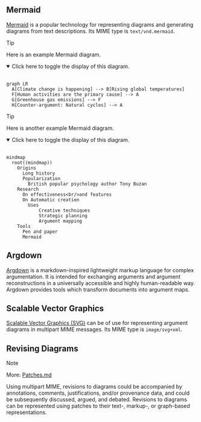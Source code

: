 ## Mermaid

[Mermaid](https://en.wikipedia.org/wiki/Mermaid_(software)) is a popular technology for representing diagrams and generating diagrams from text descriptions. Its MIME type is `text/vnd.mermaid`.

> [!TIP]
> Here is an example Mermaid diagram.
>
> <details open>
> <summary>Click here to toggle the display of this diagram.</summary>
> <br>
> 
> ```mermaid
> graph LR
>   A[Climate change is happening] --> B[Rising global temperatures]
>   F[Human activities are the primary cause] --> A
>   G[Greenhouse gas emissions] --> F
>   H[Counter-argument: Natural cycles] --> A
> ```
> </details>

> [!TIP]
> Here is another example Mermaid diagram.
> 
> <details open>
> <summary>Click here to toggle the display of this diagram.</summary>
> <br>
> 
> ```mermaid
> mindmap
>   root((mindmap))
>     Origins
>       Long history
>       Popularization
>         British popular psychology author Tony Buzan
>     Research
>       On effectiveness<br/>and features
>       On Automatic creation
>         Uses
>             Creative techniques
>             Strategic planning
>             Argument mapping
>     Tools
>       Pen and paper
>       Mermaid
> ```
> </details>

## Argdown

[Argdown](https://argdown.org/) is a markdown-inspired lightweight markup language for complex argumentation. It is intended for exchanging arguments and argument reconstructions in a universally accessible and highly human-readable way. Argdown provides tools which transform documents into argument maps.

## Scalable Vector Graphics

[Scalable Vector Graphics (SVG)](https://en.wikipedia.org/wiki/SVG) can be of use for representing argument diagrams in multipart MIME messages. Its MIME type is `image/svg+xml`.

## Revising Diagrams
> [!NOTE]
> More: [Patches.md](Patches.md)

Using multipart MIME, revisions to diagrams could be accompanied by annotations, comments, justifications, and/or provenance data, and could be subsequently discussed, argued, and debated. Revisions to diagrams can be represented using patches to their text-, markup-, or graph-based representations.
